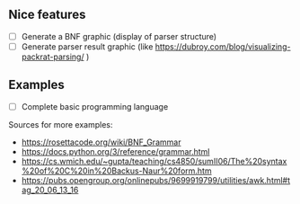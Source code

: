 
## Nice features

- [ ] Generate a BNF graphic (display of parser structure)
- [ ] Generate parser result graphic (like https://dubroy.com/blog/visualizing-packrat-parsing/ )

## Examples

- [ ] Complete basic programming language

Sources for more examples:

- https://rosettacode.org/wiki/BNF_Grammar
- https://docs.python.org/3/reference/grammar.html
- https://cs.wmich.edu/~gupta/teaching/cs4850/sumII06/The%20syntax%20of%20C%20in%20Backus-Naur%20form.htm
- https://pubs.opengroup.org/onlinepubs/9699919799/utilities/awk.html#tag_20_06_13_16
